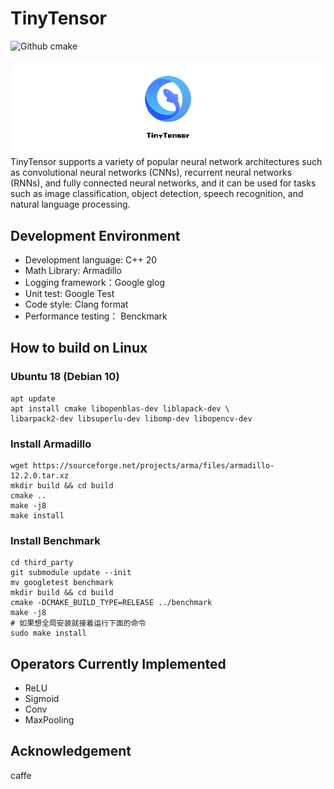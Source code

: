 <!--
 * @Author: lihaobo
 * @Date: 2023-03-02 10:12:49
 * @LastEditors: lihaobo
 * @LastEditTime: 2023-05-10 08:17:41
 * @Description: 请填写简介
-->
# TinyTensor
![Github cmake](https://img.shields.io/badge/cmake-3.16%2B-green)  

![TinyTensor](./img/TinyTensor.png)
TinyTensor supports a variety of popular neural network architectures such as convolutional neural networks (CNNs), recurrent neural networks (RNNs), and fully connected neural networks, and it can be used for tasks such as image classification, object detection, speech recognition, and natural language processing.
## Development Environment
* Development   language: C++ 20
* Math Library: Armadillo
* Logging framework：Google glog
* Unit test:    Google Test
* Code style:   Clang format
* Performance testing： Benckmark

## How to build on Linux
### Ubuntu 18 (Debian 10)
```
apt update
apt install cmake libopenblas-dev liblapack-dev \
libarpack2-dev libsuperlu-dev libomp-dev libopencv-dev
```
### Install Armadillo
```
wget https://sourceforge.net/projects/arma/files/armadillo-12.2.0.tar.xz
mkdir build && cd build
cmake ..
make -j8
make install
```
### Install Benchmark
```
cd third_party
git submodule update --init
mv googletest benchmark
mkdir build && cd build
cmake -DCMAKE_BUILD_TYPE=RELEASE ../benchmark
make -j8
# 如果想全局安装就接着运行下面的命令
sudo make install
```
## Operators Currently Implemented
* ReLU
* Sigmoid
* Conv
* MaxPooling

## Acknowledgement
caffe